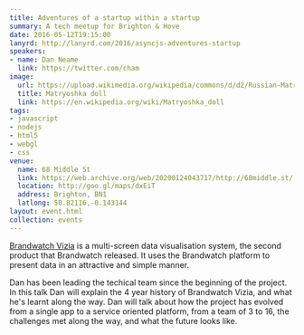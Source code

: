 ```yaml
---
title: Adventures of a startup within a startup
summary: A tech meetup for Brighton & Hove
date: 2016-05-12T19:15:00
lanyrd: http://lanyrd.com/2016/asyncjs-adventures-startup
speakers:
- name: Dan Neame
  link: https://twitter.com/cham
image:
  url: https://upload.wikimedia.org/wikipedia/commons/d/d2/Russian-Matroshka_no_bg.jpg
  title: Matryoshka doll
  link: https://en.wikipedia.org/wiki/Matryoshka_doll
tags:
- javascript
- nodejs
- html5
- webgl
- css
venue:
  name: 68 Middle St
  link: https://web.archive.org/web/20200124043717/http://68middle.st/
  location: http://goo.gl/maps/dxEiT
  address: Brighton, BN1
  latlong: 50.82116,-0.143144
layout: event.html
collection: events
---
```


[Brandwatch Vizia](https://www.brandwatch.com/brandwatch-vizia) is a multi-screen data visualisation system, the second product that Brandwatch released. It uses the Brandwatch platform to present data in an attractive and simple manner.

Dan has been leading the techical team since the beginning of the project. In this talk Dan will explain the 4 year history of Brandwatch Vizia, and what he's learnt along the way. Dan will talk about how the project has evolved from a single app to a service oriented platform, from a team of 3 to 16, the challenges met along the way, and what the future looks like.
